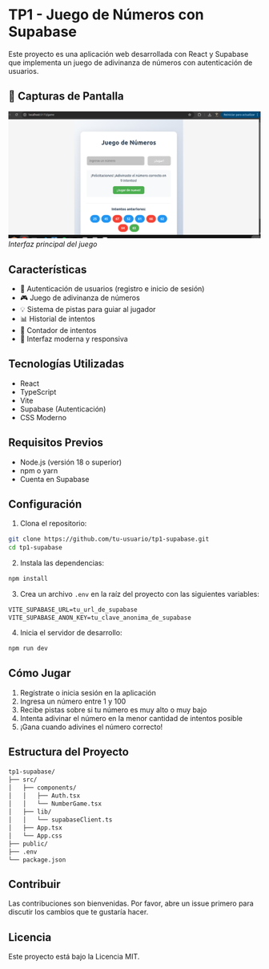 # TP1 - Juego de Números con Supabase

Este proyecto es una aplicación web desarrollada con React y Supabase que implementa un juego de adivinanza de números con autenticación de usuarios.

## 📸 Capturas de Pantalla

![Juego de Números](./docs/images/game-screenshot.png)
*Interfaz principal del juego*

## Características

- 🔐 Autenticación de usuarios (registro e inicio de sesión)
- 🎮 Juego de adivinanza de números
- 💡 Sistema de pistas para guiar al jugador
- 📊 Historial de intentos
- 🎯 Contador de intentos
- 🎨 Interfaz moderna y responsiva

## Tecnologías Utilizadas

- React
- TypeScript
- Vite
- Supabase (Autenticación)
- CSS Moderno

## Requisitos Previos

- Node.js (versión 18 o superior)
- npm o yarn
- Cuenta en Supabase

## Configuración

1. Clona el repositorio:
```bash
git clone https://github.com/tu-usuario/tp1-supabase.git
cd tp1-supabase
```

2. Instala las dependencias:
```bash
npm install
```

3. Crea un archivo `.env` en la raíz del proyecto con las siguientes variables:
```
VITE_SUPABASE_URL=tu_url_de_supabase
VITE_SUPABASE_ANON_KEY=tu_clave_anonima_de_supabase
```

4. Inicia el servidor de desarrollo:
```bash
npm run dev
```

## Cómo Jugar

1. Regístrate o inicia sesión en la aplicación
2. Ingresa un número entre 1 y 100
3. Recibe pistas sobre si tu número es muy alto o muy bajo
4. Intenta adivinar el número en la menor cantidad de intentos posible
5. ¡Gana cuando adivines el número correcto!

## Estructura del Proyecto

```
tp1-supabase/
├── src/
│   ├── components/
│   │   ├── Auth.tsx
│   │   └── NumberGame.tsx
│   ├── lib/
│   │   └── supabaseClient.ts
│   ├── App.tsx
│   └── App.css
├── public/
├── .env
└── package.json
```

## Contribuir

Las contribuciones son bienvenidas. Por favor, abre un issue primero para discutir los cambios que te gustaría hacer.

## Licencia

Este proyecto está bajo la Licencia MIT.
